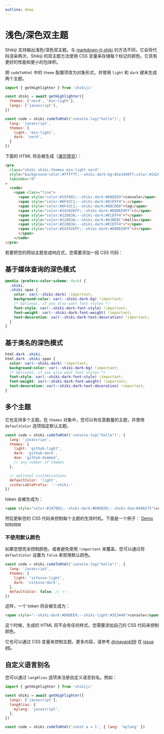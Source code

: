 ```yaml
---
outline: deep
---
```


# 浅色/深色双主题

Shikiji 支持输出浅色/深色双主题。与 [markdown-it-shiki](https://github.com/antfu/markdown-it-shiki#dark-mode) 的方法不同，它会将代码渲染两次，Shikiji 的双主题方法使用 CSS 变量来存储每个标记的颜色。它具有更好的性能和更小的包体积。

把 `codeToHtml` 中的 `theme` 配置项改为对象形式，并使用 `light` 和 `dark` 键来生成两个主题。

```js {4}
import { getHighlighter } from 'shikiji'

const shiki = await getHighlighter({
  themes: ['nord', 'min-light'],
  langs: ['javascript'],
})

const code = shiki.codeToHtml('console.log("hello")', {
  lang: 'javascript',
  themes: {
    light: 'min-light',
    dark: 'nord',
  }
})
```

下面的 HTML 将会被生成（[演示预览](https://htmlpreview.github.io/?https://raw.githubusercontent.com/antfu/shikiji/main/packages/shikiji/test/out/dual-themes.html)）：

```html
<pre
  class="shiki shiki-themes min-light nord"
  style="background-color:#ffffff;--shiki-dark-bg:#2e3440ff;color:#24292eff;--shiki-dark:#d8dee9ff"
  tabindex="0"
>
  <code>
    <span class="line">
      <span style="color:#1976D2;--shiki-dark:#D8DEE9">console</span>
      <span style="color:#6F42C1;--shiki-dark:#ECEFF4">.</span>
      <span style="color:#6F42C1;--shiki-dark:#88C0D0">log</span>
      <span style="color:#24292EFF;--shiki-dark:#D8DEE9FF">(</span>
      <span style="color:#22863A;--shiki-dark:#ECEFF4">"</span>
      <span style="color:#22863A;--shiki-dark:#A3BE8C">hello</span>
      <span style="color:#22863A;--shiki-dark:#ECEFF4">"</span>
      <span style="color:#24292EFF;--shiki-dark:#D8DEE9FF">)</span>
      </span>
    </code>
</pre>
```

若要把您的网站主题变成响应式，您需要添加一段 CSS 代码：

## 基于媒体查询的深色模式

```css
@media (prefers-color-scheme: dark) {
  .shiki,
  .shiki span {
    color: var(--shiki-dark) !important;
    background-color: var(--shiki-dark-bg) !important;
    /* Optional, if you also want font styles */
    font-style: var(--shiki-dark-font-style) !important;
    font-weight: var(--shiki-dark-font-weight) !important;
    text-decoration: var(--shiki-dark-text-decoration) !important;
  }
}
```

## 基于类名的深色模式

```css
html.dark .shiki,
html.dark .shiki span {
  color: var(--shiki-dark) !important;
  background-color: var(--shiki-dark-bg) !important;
  /* Optional, if you also want font styles */
  font-style: var(--shiki-dark-font-style) !important;
  font-weight: var(--shiki-dark-font-weight) !important;
  text-decoration: var(--shiki-dark-text-decoration) !important;
}
```

## 多个主题

它也支持多个主题。在 `themes` 对象中，您可以有任意数量的主题，并使用 `defaultColor` 选项指定默认主题。

```js
const code = shiki.codeToHtml('console.log("hello")', {
  lang: 'javascript',
  themes: {
    light: 'github-light',
    dark: 'github-dark',
    dim: 'github-dimmed',
    // any number of themes
  },

  // optional customizations
  defaultColor: 'light',
  cssVariablePrefix: '--shiki-'
})
```

token 会被生成为：

```html
<span style="color:#1976D2;--shiki-dark:#D8DEE9;--shiki-dim:#566575">console</span>
```

然后更新您的 CSS 代码来控制每个主题的生效时机。下面是一个例子：
[Demo preview](https://htmlpreview.github.io/?https://raw.githubusercontent.com/antfu/shikiji/main/packages/shikiji/test/out/multiple-themes.html)

### 不使用默认颜色

如果您想完全控制颜色，或者避免使用 `!important` 来覆盖，您可以通过将 `defaultColor` 设置为 `false` 来禁用默认颜色。

```js {7}
const code = shiki.codeToHtml('console.log("hello")', {
  lang: 'javascript',
  themes: {
    light: 'vitesse-light',
    dark: 'vitesse-dark',
  },
  defaultColor: false, // <--
})
```

这样，一个 token 将会被生成为：

```html
<span style="--shiki-dark:#D8DEE9;--shiki-light:#2E3440">console</span>
```

这个时候，生成的 HTML 将不会有任何样式，您需要添加自己的 CSS 代码来控制颜色。

它也可以通过 CSS 变量来控制主题。更多内容，请参考 [@mayank99](https://github.com/mayank99) 在 [issue #6](https://github.com/antfu/shikiji/issues/6)。

## 自定义语言别名

您可以通过 `langAlias` 选项来注册自定义语言别名。例如：

```js {6,10}
import { getHighlighter } from 'shikiji'

const shiki = await getHighlighter({
  langs: ['javascript'],
  langAlias: {
    mylang: 'javascript',
  },
})

const code = shiki.codeToHtml('const a = 1', { lang: 'mylang' })
```
